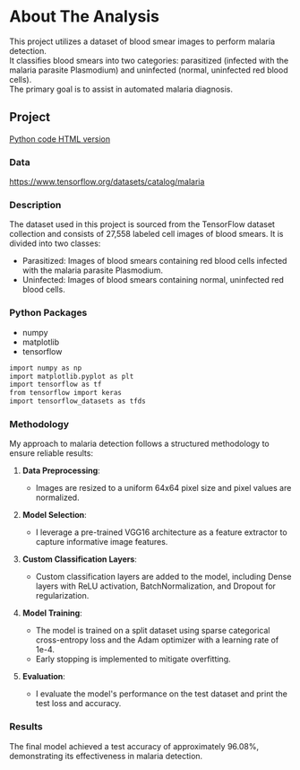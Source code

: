 # About The Analysis
This project utilizes a dataset of blood smear images to perform malaria detection.<br>
It classifies blood smears into two categories: parasitized (infected with the malaria parasite Plasmodium) and uninfected (normal, uninfected red blood cells).<br>
The primary goal is to assist in automated malaria diagnosis.

## Project
[Python code HTML version](https://htmlpreview.github.io/?https://github.com/jialinwujw/python.projects/blob/main/medical_image_analysis/medical_image_analysis.html)

### Data
https://www.tensorflow.org/datasets/catalog/malaria

### Description
The dataset used in this project is sourced from the TensorFlow dataset collection and consists of 27,558 labeled cell images of blood smears. It is divided into two classes:

- Parasitized: Images of blood smears containing red blood cells infected with the malaria parasite Plasmodium.
- Uninfected: Images of blood smears containing normal, uninfected red blood cells.

### Python Packages
* numpy
* matplotlib
* tensorflow

```sh
import numpy as np
import matplotlib.pyplot as plt
import tensorflow as tf
from tensorflow import keras
import tensorflow_datasets as tfds
```

### Methodology
My approach to malaria detection follows a structured methodology to ensure reliable results:

1. **Data Preprocessing**:
   - Images are resized to a uniform 64x64 pixel size and pixel values are normalized.

2. **Model Selection**:
   - I leverage a pre-trained VGG16 architecture as a feature extractor to capture informative image features.

3. **Custom Classification Layers**:
   - Custom classification layers are added to the model, including Dense layers with ReLU activation, BatchNormalization, and Dropout for regularization.

4. **Model Training**:
   - The model is trained on a split dataset using sparse categorical cross-entropy loss and the Adam optimizer with a learning rate of 1e-4.
   - Early stopping is implemented to mitigate overfitting.

5. **Evaluation**:
   - I evaluate the model's performance on the test dataset and print the test loss and accuracy.

### Results

The final model achieved a test accuracy of approximately 96.08%, demonstrating its effectiveness in malaria detection.
